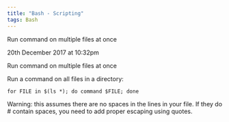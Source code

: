 ```yaml
---
title: "Bash - Scripting"
tags: Bash
---
```



Run command on multiple files at once

20th December 2017 at 10:32pm

Run command on multiple files at once

Run a command on all files in a directory:

```
for FILE in $(ls *); do command $FILE; done
```

Warning: this assumes there are no spaces in the lines in your file. If they do # contain spaces, you need to add proper escaping using quotes.



